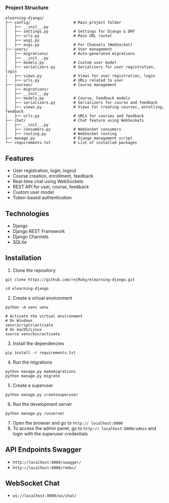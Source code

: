 ### Project Structure

```
elearning-django/
├── config/                   # Main project folder
│   ├── __init__.py
│   ├── settings.py           # Settings for Django & DRF
│   ├── urls.py               # Main URL router
│   ├── wsgi.py
│   ├── asgi.py               # For Channels (WebSocket)
├── users/                    # User management
│   ├── migrations/           # Auto-generated migrations
│   ├── __init__.py
│   ├── models.py             # Custom user model
│   ├── serializers.py        # Serializers for user registration, login
│   ├── views.py              # Views for user registration, login
│   ├── urls.py               # URLs related to user
├── courses/                  # Course management
│   ├── migrations/
│   ├── __init__.py
│   ├── models.py             # Course, Feedback models
│   ├── serializers.py        # Serializers for course and feedback
│   ├── views.py              # Views for creating courses, enrolling, feedback
│   ├── urls.py               # URLs for courses and feedback
├── chat/                     # Chat feature using WebSockets
│   ├── __init__.py
│   ├── consumers.py          # WebSocket consumers
│   ├── routing.py            # WebSocket routing
├── manage.py                 # Django management script
└── requirements.txt          # List of installed packages

```

## Features

- User registration, login, logout
- Course creation, enrollment, feedback
- Real-time chat using WebSockets
- REST API for user, course, feedback
- Custom user model
- Token-based authentication

## Technologies

- Django
- Django REST Framework
- Django Channels
- SQLite

## Installation

1. Clone the repository

```
git clone https://github.com/rejRoky/elearning-django.git

cd elearning-django
```

2. Create a virtual environment

```
python -m venv venv

# Activate the virtual environment
# On Windows
venv\Scripts\activate
# On macOS/Linux
source venv/bin/activate
```

3. Install the dependencies

```
pip install -r requirements.txt
```

4. Run the migrations

```
python manage.py makemigrations
python manage.py migrate
```

5. Create a superuser

```
python manage.py createsuperuser
```

6. Run the development server

```
python manage.py runserver
```

7. Open the browser and go to `http:// localhost:8000`
8. To access the admin panel, go to `http:// localhost:8000/admin` and login with the superuser credentials

## API Endpoints Swagger

- `http://localhost:8000/swagger/`
- `http://localhost:8000/redoc/`

## WebSocket Chat

- `ws://localhost:8000/ws/chat/`

